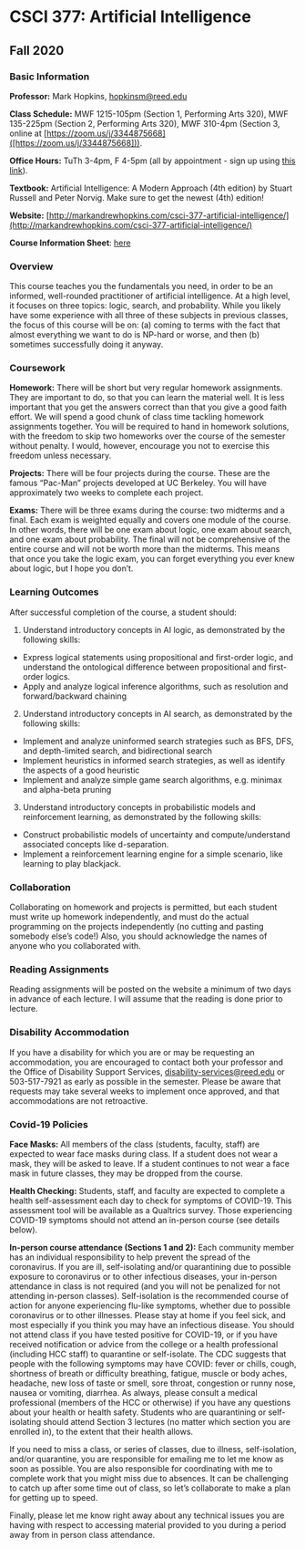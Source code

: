 # CSCI 377: Artificial Intelligence
## Fall 2020


### Basic Information

**Professor:** Mark Hopkins, hopkinsm@reed.edu

**Class Schedule:** MWF 1215-105pm (Section 1, Performing Arts 320), 
MWF 135-225pm (Section 2, Performing Arts 320), MWF 310-4pm (Section 3, 
online at [https://zoom.us/j/3344875668]([https://zoom.us/j/3344875668])).

**Office Hours:** TuTh 3-4pm, F 4-5pm (all by appointment - sign up 
using [this link](https://calendar.google.com/calendar/selfsched?sstoken=UU5mSjE1SFNSUk5xfGRlZmF1bHR8NzQ2MDU3MzJkYjQyOTkxOGE3OWViMzU0MDYxMTQxOWM)).

**Textbook:** Artificial Intelligence: A Modern Approach (4th edition) by 
Stuart Russell and Peter Norvig. Make sure to get the newest (4th) edition! 

**Website:** [http://markandrewhopkins.com/csci-377-artificial-intelligence/](http://markandrewhopkins.com/csci-377-artificial-intelligence/)

**Course Information Sheet**:  [here](https://github.com/Mark-Hopkins-at-Reed/csci-377/blob/master/CSCI377CourseInfoSheet.pdf)


### Overview

This course teaches you the fundamentals you need, in order to be an informed, 
well-rounded practitioner of artificial intelligence. At a high level, it 
focuses on three topics: logic, search, and probability. While 
you likely have some experience with all three of these subjects in previous
classes, the focus of this course will be on: (a) coming to terms with the
fact that almost everything we want to do is NP-hard or worse, and
then (b) sometimes successfully doing it anyway.


### Coursework

**Homework:** There will be short but very regular homework assignments. 
They are important to do, so that you can learn the material well. It is 
less important that you get the answers correct than that you give a good 
faith effort. We will spend a good chunk of class time tackling homework 
assignments together. You will be required to hand in homework solutions, 
with the freedom to skip two homeworks over the course of the semester 
without penalty. I would, however, encourage you not to exercise this 
freedom unless necessary.

**Projects:** There will be four projects during the course. These are the
famous “Pac-Man” projects developed at UC Berkeley. You will have 
approximately two weeks to complete each project.

**Exams:** There will be three exams during the course: two midterms and a 
final. Each exam is weighted equally and covers one module of the course.
In other words, there will be one exam about logic, one exam about search,
and one exam about probability. The final will not be comprehensive of the
entire course and will not be worth more than the midterms. This means that
once you take the logic exam, you can forget everything you ever knew about
logic, but I hope you don’t.

### Learning Outcomes

After successful completion of the course, a student should:

1. Understand introductory concepts in AI logic, as demonstrated by the following skills:
  - Express logical statements using propositional and first-order logic, and understand the ontological difference between propositional and first-order logics. 
  - Apply and analyze logical inference algorithms, such as resolution and forward/backward chaining 
2. Understand introductory concepts in AI search, as demonstrated by the following skills:
  - Implement and analyze uninformed search strategies such as BFS, DFS, and depth-limited search, and bidirectional search 
  - Implement heuristics in informed search strategies, as well as identify the aspects of a good heuristic
  - Implement and analyze simple game search algorithms, e.g. minimax and alpha-beta pruning
3. Understand introductory concepts in probabilistic models and reinforcement learning, as demonstrated by the following skills:
  - Construct probabilistic models of uncertainty and compute/understand associated concepts like d-separation.
  - Implement a reinforcement learning engine for a simple scenario, like learning to play blackjack.


### Collaboration

Collaborating on homework and projects is permitted, but each student must 
write up homework independently, and must do the actual programming on the 
projects independently (no cutting and pasting somebody else’s code!) Also,
 you should acknowledge the names of anyone who you collaborated with.


### Reading Assignments

Reading assignments will be posted on the website a minimum of two days 
in advance of each lecture. I will assume that the reading is done prior 
to lecture. 


### Disability Accommodation

If you have a disability for which you are or may be requesting an
accommodation, you are encouraged to contact both your professor and the
Office of Disability Support Services, disability-services@reed.edu or 
503-517-7921 as early as possible in the semester. Please be aware that 
requests may take several weeks to implement once
approved, and that accommodations are not retroactive.

### Covid-19 Policies

**Face Masks:** All members of the class (students, faculty, staff) are 
expected to wear face masks during class. If a student does not wear a mask, 
they will be asked to leave. If a student continues to not 
wear a face mask in future classes, they may be dropped 
from the course. 

**Health Checking:** Students, staff, and faculty are expected to complete a 
health self-assessment each day to check for symptoms of COVID-19. This 
assessment tool will be available as a Qualtrics survey.  Those experiencing 
COVID-19 symptoms should not attend an in-person course (see details below). 

**In-person course attendance (Sections 1 and 2):** Each community member
has an individual responsibility to help prevent the spread of the coronavirus.
If you are ill, self-isolating and/or quarantining due to possible exposure 
to coronavirus or to other infectious diseases, your in-person attendance 
in class is not required (and you will not be penalized for not attending 
in-person classes). Self-isolation is the recommended course of action
for anyone experiencing flu-like symptoms, whether due to possible coronavirus
or to other illnesses.  Please stay at home if you feel sick, and most
especially if you think you may have an infectious disease. 
You should not attend class if you have tested positive for COVID-19, or
if you have received notification or advice from the college or a health
professional (including HCC staff) to quarantine or self-isolate.
The CDC suggests that people with the following symptoms may have COVID:
fever or chills, cough, shortness of breath or difficulty breathing, fatigue,
muscle or body aches, headache, new loss of taste or smell, sore throat,
congestion or runny nose, nausea or vomiting, diarrhea.  As always, please
consult a medical professional (members of the HCC or otherwise) if you have
any questions about your health or health safety.
Students who are quarantining or self-isolating should
attend Section 3 lectures (no matter which
section you are enrolled in), to the extent that their health allows. 

If you need to miss a class, or series of classes, due to illness,
self-isolation, and/or quarantine, you are responsible for emailing me
to let me know as soon as possible.  You are also responsible for coordinating
with me to complete work that you might miss due to absences. It can be
challenging to catch up after some time out of class, so let’s collaborate
to make a plan for getting up to speed.  

Finally, please let me know right away about any technical issues you are
having with respect to accessing material provided to you during a period
away from in person class attendance.


